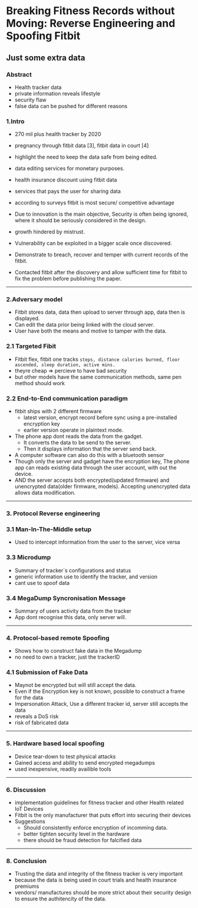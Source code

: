 # Breaking Fitness Records without Moving: Reverse Engineering and Spoofing Fitbit

## Just some extra data

### Abstract

- Health tracker data
- private information reveals lifestyle
- security flaw
- false data can be pushed for different reasons

### 1.Intro

- 270 mil plus health tracker by 2020
- pregnancy through fitbit data [3], fitbit data in court [4]
- highlight the need to keep the data safe from being edited.
- data editing services for monetary purposes.
- health insurance discount using fitbit data
- services that pays the user for sharing data
- according to surveys fitbit is most secure/ competitive advantage
- Due to innovation is the main objective, Security is often being ignored, where it should be seriously considered in the design.
- growth hindered by mistrust.

- Vulnerability can be exploited in a bigger scale once discovered.
- Demonstrate to breach, recover and temper with current records of the fitbit.
- Contacted fitbit after the discovery and allow sufficient time for fitbit to fix the problem before publishing the paper.

---

### 2.Adversary model

- Fitbit stores data, data then upload to server through app, data then is displayed.
- Can edit the data prior being linked with the cloud server.
- User have both the means and motive to tamper with the data.

### 2.1 Targeted Fibit

- Fitbit flex, fitbit one tracks `steps, distance calories burned, floor ascended, sleep duration, active mins.`
- theyre cheap => percieve to have bad security
- but other models have the same communication methods, same pen method should work

### 2.2 End-to-End communication paradigm

- fitbit ships with 2 different firmware
  - latest version, encrypt record before sync using a pre-installed encryption key
  - earlier version operate in plaintext mode.
- The phone app dont reads the data from the gadget.
  - It converts the data to be send to the server.
  - Then it displays information that the server send back.
- A computer software can also do this with a bluetooth sensor
- Though only the server and gadget have the encryption key, The phone app can reads existing data through the user account, with out the device.
- AND the server accepts both encrypted(updated firmware) and unencrypted data(older firmware, models). Accepting unencrypted data allows data modification.

---

### 3. Protocol Reverse engineering

### 3.1 Man-In-The-Middle setup

- Used to intercept information from the user to the server, vice versa

### 3.3 Microdump

- Summary of tracker`s configurations and status
- generic information use to identify the tracker, and version
- cant use to spoof data

### 3.4 MegaDump Syncronisation Message

- Summary of users activity data from the tracker
- App dont recognise this data, only server will. 

---

### 4. Protocol-based remote Spoofing

- Shows how to construct fake data in the Megadump
- no need to own a tracker, just the trackerID

### 4.1 Submission of Fake Data

- Maynot be encrypted but will still accept the data.
- Even if the Encryption key is not known, possible to construct a frame for the data
- Impersonation Attack, Use a different tracker id, server still accepts the data
- reveals a DoS risk
- risk of fabricated data

---

### 5. Hardware based local spoofing

- Device tear-down to test physical attacks
- Gained access and ability to send encrypted megadumps
- used inexpensive, readily availible tools

---

### 6. Discussion

- implementation guidelines for fitness tracker and other Health related IoT Devices
- Fitbit is the only manufacturer that puts effort into securing their devices
- Suggestions
  - Should consistently enforce encryption of incomming data.
  - better tighten security level in the hardware
  - there should be fraud detection for falcified data

---

### 8. Conclusion

- Trusting the data and integrity of the fitness tracker is very important
- because the data is being used in court trials and health insurance premiums
- vendors/ manufactures should be more strict about their security design to ensure the authitencity of the data.
